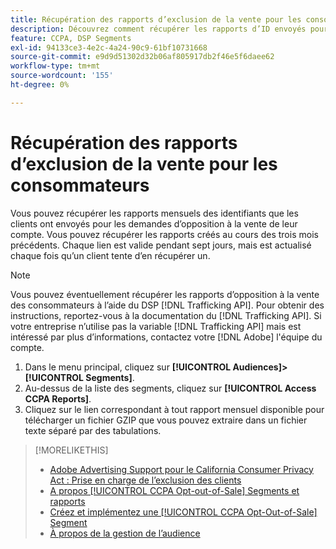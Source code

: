 ```yaml
---
title: Récupération des rapports d’exclusion de la vente pour les consommateurs
description: Découvrez comment récupérer les rapports d’ID envoyés pour les demandes d’opposition à la vente.
feature: CCPA, DSP Segments
exl-id: 94133ce3-4e2c-4a24-90c9-61bf10731668
source-git-commit: e9d9d51302d32b06af805917db2f46e5f6daee62
workflow-type: tm+mt
source-wordcount: '155'
ht-degree: 0%

---
```


# Récupération des rapports d’exclusion de la vente pour les consommateurs

Vous pouvez récupérer les rapports mensuels des identifiants que les clients ont envoyés pour les demandes d’opposition à la vente de leur compte. Vous pouvez récupérer les rapports créés au cours des trois mois précédents. Chaque lien est valide pendant sept jours, mais est actualisé chaque fois qu’un client tente d’en récupérer un.

>[!NOTE]
>
>Vous pouvez éventuellement récupérer les rapports d’opposition à la vente des consommateurs à l’aide du DSP [!DNL Trafficking API]. Pour obtenir des instructions, reportez-vous à la documentation du [!DNL Trafficking API]. Si votre entreprise n’utilise pas la variable [!DNL Trafficking API] mais est intéressé par plus d’informations, contactez votre [!DNL Adobe] l&#39;équipe du compte.

1. Dans le menu principal, cliquez sur **[!UICONTROL Audiences]>[!UICONTROL Segments]**.
1. Au-dessus de la liste des segments, cliquez sur **[!UICONTROL Access CCPA Reports]**.
1. Cliquez sur le lien correspondant à tout rapport mensuel disponible pour télécharger un fichier GZIP que vous pouvez extraire dans un fichier texte séparé par des tabulations.

>[!MORELIKETHIS]
>
>* [Adobe Advertising Support pour le California Consumer Privacy Act : Prise en charge de l’exclusion des clients](/help/privacy/ccpa/ccpa-opt-out-of-sale.md)
>* [A propos [!UICONTROL CCPA Opt-out-of-Sale] Segments et rapports](ccpa-opt-out-about.md)
>* [Créez et implémentez une [!UICONTROL CCPA Opt-Out-of-Sale] Segment](ccpa-opt-out-segment-create.md)
>* [À propos de la gestion de l’audience](audience-about.md)

